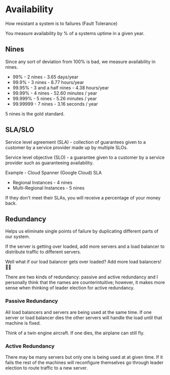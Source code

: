 # Availability

How resistant a system is to failures (Fault Tolerance)

You measure availability by % of a systems uptime in a given year.

## Nines

Since any sort of deviation from 100% is bad, we measure availability in nines.

- 99% - 2 nines - 3.65 days/year
- 99.9% - 3 nines - 8.77 hours/year
- 99.95% - 3 and a half nines - 4.38 hours/year
- 99.99% - 4 nines - 52.60 minutes / year
- 99.999% - 5 nines - 5.26 minutes / year
- 99.99999 - 7 nines - 3.16 seconds / year

5 nines is the gold standard.

## SLA/SLO

Service level agreement (SLA) - collection of guarantees given to a customer by a service provider made up by multiple SLOs.

Service level objective (SLO) - a guarantee given to a customer by a service provider such as guaranteeing availability.

Example - Cloud Spanner (Google Cloud) SLA

- Regional Instances - 4 nines
- Multi-Regional Instances - 5 nines

If they don't meet their SLAs, you will receive a percentage of your money back.

## Redundancy

Helps us eliminate single points of failure by duplicating different parts of our system.

If the server is getting over loaded, add more servers and a load balancer to distribute traffic to different servers.

Well what if our load balancer gets over loaded? Add more load balancers! 🤷‍♀️

There are two kinds of redundancy: passive and active redundancy and I personally think that the names are counterintuitive; however, it makes more sense when thinking of leader election for active redundancy.

### Passive Redundancy

All load balancers and servers are being used at the same time. If one server or load balancer dies the other servers will handle the load until that machine is fixed.

Think of a twin engine aircraft. If one dies, the airplane can still fly.

### Active Redundancy

There may be many servers but only one is being used at at given time. If it fails the rest of the machines will reconfigure themselves go through leader election to route traffic to a new server.
